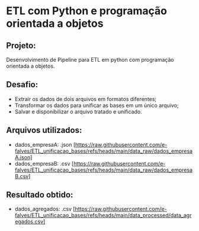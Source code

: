 # ETL com Python e programação orientada a objetos
## Projeto:
Desenvolvimento de Pipeline para ETL em python com programação orientada a objetos.

## Desafio:
- Extrair os dados de dois arquivos em formatos diferentes;
- Transformar os dados para unificar as bases em um único arquivo;
- Salvar e disponibilizar o arquivo tratado e unificado.

## Arquivos utilizados:
- dados_empresaA: .json [https://raw.githubusercontent.com/e-falves/ETL_unificacao_bases/refs/heads/main/data_raw/dados_empresaA.json]
- dados_empresaB: .csv [https://raw.githubusercontent.com/e-falves/ETL_unificacao_bases/refs/heads/main/data_raw/dados_empresaB.csv]

## Resultado obtido:
- dados_agregados: .csv [https://raw.githubusercontent.com/e-falves/ETL_unificacao_bases/refs/heads/main/data_processed/data_agregados.csv]
